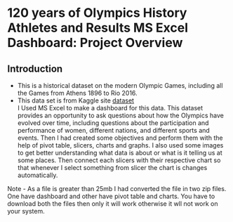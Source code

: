 # 120 years of Olympics History Athletes and Results MS Excel Dashboard: Project Overview

## Introduction
* This is a historical dataset on the modern Olympic Games, including all the Games from Athens 1896 to Rio 2016. 
* This data set is from Kaggle site [dataset](https://www.kaggle.com/heesoo37/120-years-of-olympic-history-athletes-and-results)<br>
I Used MS Excel to make a dashboard for this data. This dataset provides an opportunity to ask questions about how the Olympics have evolved over time, including questions about the participation and performance of women, different nations, and different sports and events.  Then I had created some objectives and perform them with the help of pivot table, slicers, charts and graphs. I also used some images to get better understanding what data is about or what is it telling us at some places. Then connect each slicers with their respective chart so that whenever I select something from slicer the chart is changes automatically. 

Note - As a file is greater than 25mb I had converted the file in two zip files. One have dashboard and other have pivot table and charts. You have to download both the files then only it will work otherwise it wll not work on your system.
